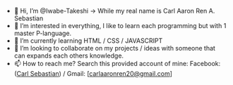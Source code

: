 - 👋 Hi, I’m @Iwabe-Takeshi -> While my real name is Carl Aaron Ren A. Sebastian
- 👀 I’m interested in everything, I like to learn each programming but with 1 master P-language.
- 🌱 I’m currently learning HTML / CSS / JAVASCRIPT
- 💞️ I’m looking to collaborate on my projects / ideas with someone that can expands each others knowledge.
- 📫 How to reach me? Search this provided account of mine: Facebook: ([Carl Sebastian](https://www.facebook.com/profile.php?id=100071366284673)) / Gmail: [carlaaronren20@gmail.com]

<!---
Iwabe-Takeshi/Iwabe-Takeshi is a ✨ special ✨ repository because its `README.md` (this file) appears on your GitHub profile.
You can click the Preview link to take a look at your changes.
--->
